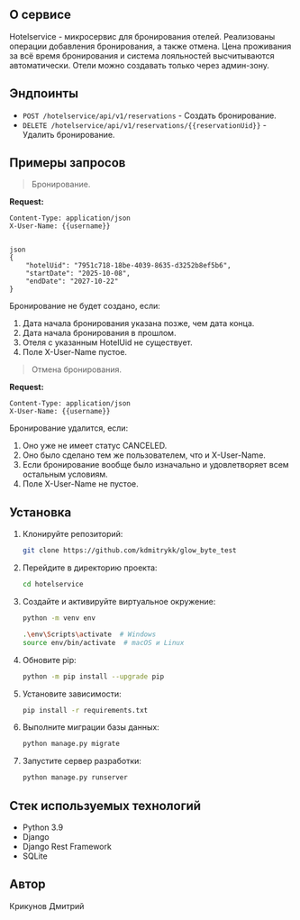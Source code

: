 ## О сервисе
Hotelservice - микросервис для бронирования отелей. Реализованы операции добавления бронирования, а также отмена.
Цена проживания за всё время бронирования и система лояльностей высчитываются автоматически.
Отели можно создавать только через админ-зону.

## Эндпоинты

- `POST /hotelservice/api/v1/reservations` - Создать бронирование.
- `DELETE /hotelservice/api/v1/reservations/{{reservationUid}}` - Удалить бронирование.

## Примеры запросов

> Бронирование.

**Request:**
```POST /hotelservice/api/v1/reservations/
Content-Type: application/json
X-User-Name: {{username}}


json
{
    "hotelUid": "7951c718-18be-4039-8635-d3252b8ef5b6",
    "startDate": "2025-10-08",
    "endDate": "2027-10-22"
}
```
Бронирование не будет создано, если:

1. Дата начала бронирования указана позже, чем дата конца.
2. Дата начала бронирования в прошлом.
3. Отеля с указанным HotelUid не существует.
4. Поле X-User-Name пустое.

> Отмена бронирования.

**Request:**
```DELETE /hotelservice/api/v1/reservations/{{reservationUid}}/
Content-Type: application/json
X-User-Name: {{username}}
```

Бронирование удалится, если:

1. Оно уже не имеет статус CANCELED.
2. Оно было сделано тем же пользователем, что и X-User-Name.
3. Если бронирование вообще было изначально и удовлетворяет всем остальным условиям.
4. Поле X-User-Name не пустое.


## Установка

1. Клонируйте репозиторий:
    ```bash
    git clone https://github.com/kdmitrykk/glow_byte_test
    ```

2. Перейдите в директорию проекта:
    ```bash
    cd hotelservice
    ```

3. Создайте и активируйте виртуальное окружение:
    ```bash
    python -m venv env
    ```

    ```bash
    .\env\Scripts\activate  # Windows
    source env/bin/activate  # macOS и Linux
    ```

4. Обновите pip:
    ```bash
    python -m pip install --upgrade pip
    ```

5. Установите зависимости:
    ```sh
    pip install -r requirements.txt
    ```

6. Выполните миграции базы данных:
    ```sh
    python manage.py migrate
    ```

7. Запустите сервер разработки:
    ```sh
    python manage.py runserver
    ```

## Стек используемых технологий

* Python 3.9
* Django
* Django Rest Framework
* SQLite

## Автор
Крикунов Дмитрий
